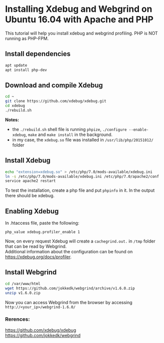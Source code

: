 # Installing Xdebug and Webgrind on Ubuntu 16.04 with Apache and PHP

This tutorial will help you install xdebug and webgrind profiling. PHP is NOT running as PHP-FPM.  

## Install dependencies

```bash
apt update
apt install php-dev
```

## Download and compile Xdebug

```bash
cd ~
git clone https://github.com/xdebug/xdebug.git
cd xdebug
./rebuild.sh
```
**Notes:**  
- the `./rebuild.sh` shell file is running `phpize`, `./configure --enable-xdebug`, `make` and `make install` in the background.  
- in my case, the `xdebug.so` file was installed in `/usr/lib/php/20151012/` folder  

## Install Xdebug

```bash
echo "extension=xdebug.so" > /etc/php/7.0/mods-available/xdebug.ini
ln -s /etc/php/7.0/mods-available/xdebug.ini /etc/php/7.0/apache2/conf.d/xdebug.ini
service apache2 restart
```

To test the installation, create a php file and put `phpinfo` in it. In the output there should be xdebug.  

## Enabling Xdebug

In .htaccess file, paste the following:

```text
php_value xdebug.profiler_enable 1
```

Now, on every request Xdebug will create a `cachegrind.out.` in `/tmp` folder that can be read by Webgrind.  
Additional information about the configuration can be found on https://xdebug.org/docs/profiler.  

## Install Webgrind

```bash
cd /var/www/html
wget https://github.com/jokkedk/webgrind/archive/v1.6.0.zip
unzip v1.6.0.zip
```

Now you can access Webgrind from the browser by accessing `http://<your_ip>/webgrind-1.6.0/`  

### Rerences:
https://github.com/xdebug/xdebug  
https://github.com/jokkedk/webgrind  
